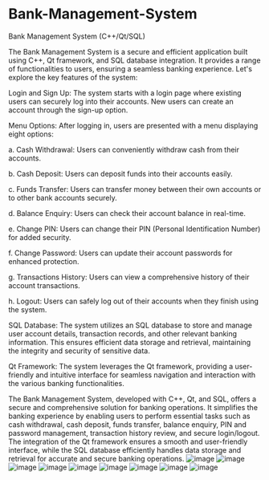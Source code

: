 # Bank-Management-System
Bank Management System (C++/Qt/SQL)

The Bank Management System is a secure and efficient application built using C++, Qt framework, and SQL database integration. It provides a range of functionalities to users, ensuring a seamless banking experience. Let's explore the key features of the system:

Login and Sign Up: The system starts with a login page where existing users can securely log into their accounts. New users can create an account through the sign-up option.

Menu Options: After logging in, users are presented with a menu displaying eight options:

a. Cash Withdrawal: Users can conveniently withdraw cash from their accounts.

b. Cash Deposit: Users can deposit funds into their accounts easily.

c. Funds Transfer: Users can transfer money between their own accounts or to other bank accounts securely.

d. Balance Enquiry: Users can check their account balance in real-time.

e. Change PIN: Users can change their PIN (Personal Identification Number) for added security.

f. Change Password: Users can update their account passwords for enhanced protection.

g. Transactions History: Users can view a comprehensive history of their account transactions.

h. Logout: Users can safely log out of their accounts when they finish using the system.

SQL Database: The system utilizes an SQL database to store and manage user account details, transaction records, and other relevant banking information. This ensures efficient data storage and retrieval, maintaining the integrity and security of sensitive data.

Qt Framework: The system leverages the Qt framework, providing a user-friendly and intuitive interface for seamless navigation and interaction with the various banking functionalities.

The Bank Management System, developed with C++, Qt, and SQL, offers a secure and comprehensive solution for banking operations. It simplifies the banking experience by enabling users to perform essential tasks such as cash withdrawal, cash deposit, funds transfer, balance enquiry, PIN and password management, transaction history review, and secure login/logout. The integration of the Qt framework ensures a smooth and user-friendly interface, while the SQL database efficiently handles data storage and retrieval for accurate and secure banking operations.
![image](https://github.com/saad90090/Bank-Management-System/assets/76673868/5a9b22fa-aef4-45a4-8728-a1fad4491fd0)
![image](https://github.com/saad90090/Bank-Management-System/assets/76673868/502d7ead-4b04-4d10-a6ed-eb6ae17e4e75)
![image](https://github.com/saad90090/Bank-Management-System/assets/76673868/68230505-a333-4db2-abd7-47ddeed63321)
![image](https://github.com/saad90090/Bank-Management-System/assets/76673868/3a15819f-8781-4001-acfc-01e7595ccfa0)
![image](https://github.com/saad90090/Bank-Management-System/assets/76673868/c76e5c6d-ffe1-4304-acf8-ea15a1fae043)
![image](https://github.com/saad90090/Bank-Management-System/assets/76673868/d0a85048-dd65-4381-9cbb-7b3686928501)
![image](https://github.com/saad90090/Bank-Management-System/assets/76673868/98abf09e-4569-4280-9d3a-01f0ceeeac2e)
![image](https://github.com/saad90090/Bank-Management-System/assets/76673868/5a57283b-4456-4214-807d-4918a9ed4f47)
![image](https://github.com/saad90090/Bank-Management-System/assets/76673868/c46b7ed8-8bce-4269-97a8-826aa8d921d8)

